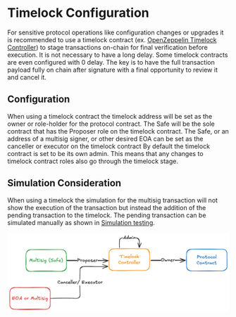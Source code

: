 # Timelock Configuration

For sensitive protocol operations like configuration changes or upgrades it is recommended to use a timelock contract (ex. [OpenZeppelin Timelock Controller](https://docs.openzeppelin.com/contracts/5.x/api/governance#TimelockController)) to stage transactions on-chain for final verification before execution. It is not necessary to have a long delay. Some timelock contracts are even configured with 0 delay. The key is to have the full transaction payload fully on chain after signature with a final opportunity to review it and cancel it.

## Configuration

When using a timelock contract the timelock address will be set as the owner or role-holder for the protocol contract.
The Safe will be the sole contract that has the Proposer role on the timelock contract.
The Safe, or an address of a multisig signer, or other desired EOA can be set as the canceller or executor on the timelock contract
By default the timelock contract is set to be its own admin. This means that any changes to timelock contract roles also go through the timelock stage.

## Simulation Consideration

When using a timelock the simulation for the multisig transaction will not show the execution of the transaction but instead the addition of the pending transaction to the timelock. The pending transaction can be simulated manually as shown in [Simulation testing](transaction-verification-and-signing.md#2-simulation-testing).

![Timelock configuration diagram](assets/image2.png)
